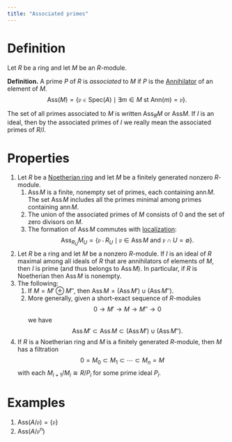 ```yaml
---
title: "Associated primes"
---
```


# Definition
Let $R$ be a ring and let $M$ be an $R$-module.

**Definition.** A prime $P$ of $R$ is _associated_ to $M$ if $P$ is the [Annihilator](<notes/ntpy/Definitions/Ring theory/Annihilator.md>) of an element of $M$. $$\text{Ass}(M)=\{\mathfrak{p}\in\text{Spec}(A)\mid \exists m\in M\text{ st }\text{Ann}(m)=\mathfrak{p}\}.$$

The set of all primes associated to $M$ is written $\text{Ass}_R M$ or $\text{Ass}M$. If $I$ is an ideal, then by the associated primes of $I$ we really mean the associated primes of $R/I$.

# Properties
1. Let $R$ be a [Noetherian ring](<notes/ntpy/Definitions/Ring theory/Noetherian ring.md>) and let $M$ be a finitely generated nonzero $R$-module.
	1. $\operatorname{Ass}M$ is a finite, nonempty set of primes, each containing $\operatorname{ann}M$. The set $\operatorname{Ass}M$ includes all the primes minimal among primes containing $\operatorname{ann}M$.
	2. The union of the associated primes of $M$ consists of 0 and the set of zero divisors on $M$.
	3. The formation of $\operatorname{Ass}M$ commutes with [localization](<notes/ntpy/Definitions/Ring theory/Localization of a ring.md>): $$ \operatorname{Ass}_{R_U}M_U=\{\mathfrak{p}\cdot R_U\mid \mathfrak{p}\in\operatorname{Ass}M\text{ and }\mathfrak{p}\cap U=\emptyset\}.$$
2. Let $R$ be a ring and let $M$ be a nonzero $R$-module. If $I$ is an ideal of $R$ maximal among all ideals of $R$ that are annihilators of elements of $M$, then $I$ is prime (and thus belongs to $\operatorname{Ass}M)$. In particular, if $R$ is Noetherian then $\operatorname{Ass}M$ is nonempty.
3. The following:
	1. If $M=M'\oplus M''$, then $\operatorname{Ass}M=(\operatorname{Ass}M')\cup(\operatorname{Ass}M'')$.
	2. More generally, given a short-exact sequence of $R$-modules $$0\to M'\to M\to M''\to 0$$ we have $$\operatorname{Ass}M'\subset\operatorname{Ass}M\subset (\operatorname{Ass}M')\cup(\operatorname{Ass}M'').$$
4. If $R$ is a Noetherian ring and $M$ is a finitely generated $R$-module, then $M$ has a filtration $$0=M_0\subset M_1\subset\cdots\subset M_n=M$$ with each $M_{i+1}/M_i\cong R/P_i$ for some prime ideal $P_i$. 

# Examples
1. $\text{Ass}(A/\mathfrak{p})=\{\mathfrak{p}\}$
2. $\text{Ass}(A/\mathfrak{p}^n)$

